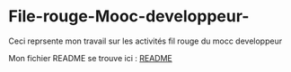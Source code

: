 # File-rouge-Mooc-developpeur-
Ceci reprsente mon travail sur les activités fil rouge du mocc developpeur 

Mon fichier README se trouve ici : [README](https://gist.github.com/ISSAKAO/61f11f294c1524f5ec5c)

